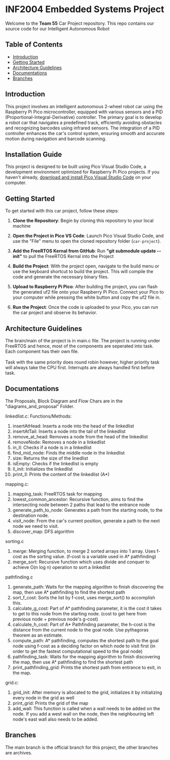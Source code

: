 # INF2004 Embedded Systems Project
Welcome to the **Team 55** Car Project repository. This repo contains our source code for our Intelligent Autonomous Robot

## Table of Contents
- [Introduction](#introduction)
- [Getting Started](#getting-started)
- [Architecture Guidelines](#architecture-guidelines)
- [Documentations](#documentations)
- [Branches](#branches)

## Introduction

This project involves an intelligent autonomous 2-wheel robot car using the  Raspberry Pi Pico microcontroller, equipped  with  various  sensors  and a PID (Proportional-Integral-Derivative) controller. The primary goal is to develop a robot car that navigates a predefined track, efficiently  avoiding obstacles and recognizing barcodes using infrared sensors. The integration of  a PID controller enhances the car's control system, ensuring smooth and accurate motion during navigation and barcode scanning.

## Installation Guide

This project is designed to be built using Pico Visual Studio Code, a development environment optimized for Raspberry Pi Pico projects. If you haven't already, [download and install Pico Visual Studio Code](https://www.raspberrypi.com/documentation/microcontrollers/c_sdk.html#raspberry-pi-pico-cc-sdk) on your computer.

## Getting Started

To get started with this car project, follow these steps: 

1.  **Clone the Repository**: Begin by cloning this repository to your local machine
    
2.  **Open the Project in Pico VS Code**: Launch Pico Visual Studio Code, and use the "File" menu to open the cloned repository folder (`car-project`).

3.  **Add the FreeRTOS Kernal from GitHub**: Run **"git submodule update --init"** to pull the FreeRTOS Kernal into the Project
    
4.  **Build the Project**: With the project open, navigate to the build menu or use the keyboard shortcut to build the project. This will compile the code and generate the necessary binary files.
    
5.  **Upload to Raspberry Pi Pico**: After building the project, you can flash the generated uf2 file onto your Raspberry Pi Pico. Connect your Pico to your computer while pressing the white button and copy the uf2 file in.
    
6.  **Run the Project**: Once the code is uploaded to your Pico, you can *run* the car project and observe its behavior.

## Architecture Guidelines

The brain/main of the project is in main.c file. The project is running under FreeRTOS and hence, most of the components are seperated into task. Each component has their own file.    <br>     
Task with the same priority does round robin however, higher priority task will always take the CPU first. Interrupts are always handled first before task.

## Documentations

The Proposals, Block Diagram and Flow Chars are in the "diagrams_and_proposal" Folder.

linkedlist.c:
Functions/Methods:
1. insertAtHead: Inserts a node into the head of the linkedlist
2. insertAtTail: Inserts a node into the tail of the linkedlist
3. remove_at_head: Removes a node from the head of the linkedlist
4. removeNode: Removes a node in a linkedlist
5. in_ll: Checks if a node is in a linkedlist
6. find_mid_node: Finds the middle node in the linkedlist
7. size: Returns the size of the linedlist
8. isEmpty: Checks if the linkedlist is empty
9. ll_init: Initializes the linkedlist
10. print_ll: Prints the content of the linkedlist (A*)

mapping.c:
1. mapping_task: FreeRTOS task for mapping
2. lowest_common_ancestor: Recursive function, aims to find the intersecting node between 2 paths that lead to the entrance node
3. generate_path_to_node: Generates a path from the starting node, to the destination node.
4. visit_node: From the car's current position, generate a path to the next node we need to visit.
5. discover_map: DFS algorithm

sorting.c
1. merge: Merging function, to merge 2 sorted arrays into 1 array. Uses f-cost as the sorting value. (f-cost is a variable used in A* pathfinding)
2. merge_sort: Recursive function which uses divide and conquer to achieve O(n log n) operation to sort a linkedlist

pathfinding.c
1. generate_path: Waits for the mapping algorithm to finish discovering the map, then use A* pathfinding to find the shortest path
2. sort_f_cost: Sorts the list by f-cost, uses merge_sort() to accomplish this.
3. calculate_g_cost: Part of A* pathfinding parameter, it is the cost it takes to get to this node from the starting node. (cost to get here from previous node + previous node's g-cost)
4. calculate_h_cost: Part of A* Pathfinding parameter, the h-cost is the distance from the current node to the goal node. Use pythagoras theorem as an estimate.
5. compute_path: A* pathfinding, computes the shortest path to the goal node using f-cost as a deciding factor on which node to visit first (in order to get the fastest computational speed to the goal node)
6. pathfinding_task: Waits for the mapping algorithm to finish discovering the map, then use A* pathfinding to find the shortest path
7. print_pathfinding_grid: Prints the shortest path from entrance to exit, in the map.

grid.c:
1. grid_init: After memory is allocated to the grid, initializes it by initializing every node in the grid as well
2. print_grid: Prints the grid of the map
3. add_wall: This function is called when a wall needs to be added on the node. If you add a west wall on the node, then the neighbouring left node's east wall also needs to be added.

## Branches

The main branch is the official branch for this project, the other branches are archives. 
